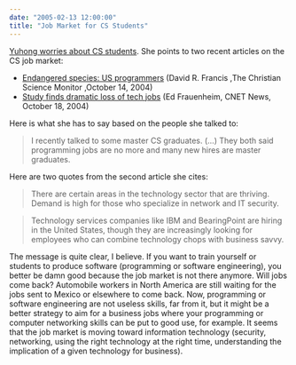 ```yaml
---
date: "2005-02-13 12:00:00"
title: "Job Market for CS Students"
---
```




[Yuhong worries about CS students](https://flydragony.blogspot.com/2005/02/job-market-for-cs-students.html). She points to two recent articles on the CS job market:

- [Endangered species: US programmers](http://www.csmonitor.com/2004/1014/p17s01-coop.html) (David R. Francis ,The Christian Science Monitor ,October 14, 2004)
- [Study finds dramatic loss of tech jobs](http://news.com.com/Study+finds+dramatic+loss+of+tech+jobs/2100-1022_3-5415574.html) (Ed Frauenheim, CNET News, October 18, 2004)


Here is what she has to say based on the people she talked to:

> I recently talked to some master CS graduates. (&hellip;) They both said programming jobs are no more and many new hires are master graduates.

Here are two quotes from the second article she cites:

>There are certain areas in the technology sector that are thriving. Demand is high for those who specialize in network and IT security.


> Technology services companies like IBM and BearingPoint are hiring in the United States, though they are increasingly looking for employees who can combine technology chops with business savvy.

The message is quite clear, I believe. If you want to train yourself or students to produce software (programming or software engineering), you better be damn good because the job market is not there anymore. Will jobs come back? Automobile workers in North America are still waiting for the jobs sent to Mexico or elsewhere to come back. Now, programming or software engineering are not useless skills, far from it, but it might be a better strategy to aim for a business jobs where your programming or computer networking skills can be put to good use, for example. It seems that the job market is moving toward information technology (security, networking, using the right technology at the right time, understanding the implication of a given technology for business).

